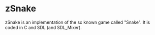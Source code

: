zSnake
======

zSnake is an implementation of the so known game called "Snake". It is coded in C and SDL (and SDL_Mixer).